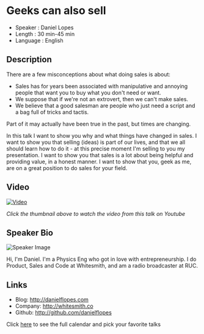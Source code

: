 Geeks can also sell
========================

* Speaker   : Daniel Lopes
* Length    : 30 min-45 min
* Language  : English

Description
-----------

There are a few misconceptions about what doing sales is about:
* Sales has for years been associated with manipulative and annoying people that want you to buy what you don't need or want.
* We suppose that if we're not an extrovert, then we can't make sales.
* We believe that a good salesman are people who just need a script and a bag full of tricks and tactis.

Part of it may actually have been true in the past, but times are changing. 

In this talk I want to show you why and what things have changed in sales.
I want to show you that selling (ideas) is part of our lives, and that we all should learn how to do it - at this precise moment I'm selling to you my presentation.
I want to show you that sales is a lot about being helpful and providing value, in a honest manner. 
I want to show that you, geek as me, are on a great position to do sales for your field.

Video
-----

[![Video](https://img.youtube.com/vi/96xg_XOG-18/maxresdefault.jpg)](https://www.youtube.com/watch?v=96xg_XOG-18)

_Click the thumbnail above to watch the video from this talk on Youtube_

Speaker Bio
-----------

![Speaker Image](https://avatars1.githubusercontent.com/u/1325415?v=3&s=400)

Hi, I'm Daniel. I'm a Physics Eng who got in love with entrepreneurship. 
I do Product, Sales and Code at Whitesmith, and am a radio broadcaster at RUC.

Links
-----

* Blog: http://danielflopes.com
* Company: http://whitesmith.co
* Github: http://github.com/danielflopes

Click [here][1] to see the full calendar and pick your favorite talks

[1]: https://pixels.camp/schedule/
